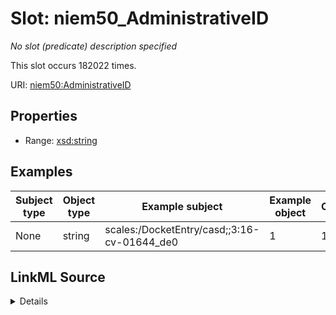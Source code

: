 

# Slot: niem50_AdministrativeID


_No slot (predicate) description specified_






This slot occurs 182022 times.


URI: [niem50:AdministrativeID](http://release.niem.gov/niem/niem-core/5.0/AdministrativeID)



<!-- no inheritance hierarchy -->








## Properties

* Range: [xsd:string](http://www.w3.org/2001/XMLSchema#string)






## Examples

| Subject type | Object type | Example subject | Example object | Occurrences |
| --- | --- | --- | --- | --- |
| None | string | scales:/DocketEntry/casd;;3:16-cv-01644_de0 | 1 | 182022 |




## LinkML Source

<details>

```yaml
name: niem50_AdministrativeID
annotations:
  count:
    tag: count
    value: 182022
  string:
    tag: string
    value: 182022
description: No slot (predicate) description specified
examples:
- object:
    example_object: '1'
    example_object_type: string
    example_predicate: niem50:AdministrativeID
    example_subject: scales:/DocketEntry/casd;;3:16-cv-01644_de0
    example_subject_type: None
from_schema: scales-kg
rank: 1000
slot_uri: niem50:AdministrativeID
alias: niem50_AdministrativeID
range: string

```
</details>